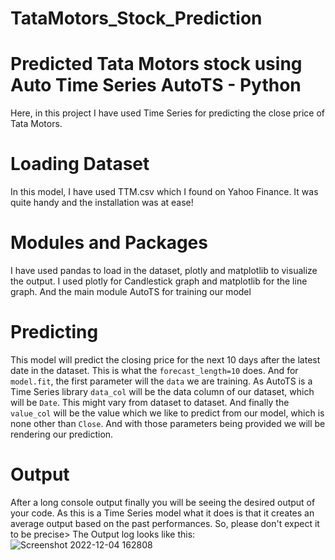 # TataMotors_Stock_Prediction
# Predicted Tata Motors stock using Auto Time Series AutoTS - Python
Here, in this project I have used Time Series for predicting the close price of Tata Motors.

# Loading Dataset
In this model, I have used TTM.csv which I found on Yahoo Finance. It was quite handy and the installation was at ease!

# Modules and Packages
I have used pandas to load in the dataset, plotly and matplotlib to visualize the output. I used plotly for Candlestick graph and matplotlib for the line graph.
And the main module AutoTS for training our model

# Predicting
This model will predict the closing price for the next 10 days after the latest date in the dataset.
This is what the `forecast_length=10` does.
And for `model.fit`, the first parameter will the `data` we are training. As AutoTS is a Time Series library `data_col` will be the data column of our dataset, which will be `Date`. This might vary from dataset to dataset. And finally the `value_col` will be the value which we like to predict from our model, which is none other than `Close`. And with those parameters being provided we will be rendering our prediction.

# Output
After a long console output finally you will be seeing the desired output of your code. As this is a Time Series model what it does is that it creates an average output based on the past performances. So, please don't expect it to be precise>
The Output log looks like this:
![Screenshot 2022-12-04 162808](https://user-images.githubusercontent.com/116950535/205487408-04c0f09b-a54c-43dd-9948-3b8b89a9753e.png)

